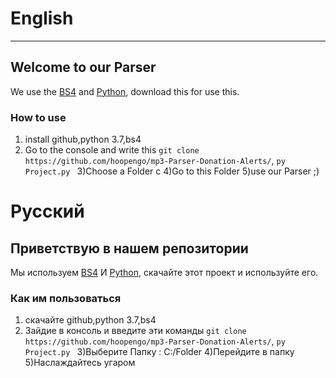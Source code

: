 # English
-----------
## Welcome to our Parser

We use the [BS4](https://pypi.org/project/bs4/) and [Python](https://www.python.org/), download this for use this.

### How to use
1) install github,python 3.7,bs4
2) Go to the console and write this ``` git clone https://github.com/hoopengo/mp3-Parser-Donation-Alerts/ ```,
  ```py Project.py ```
3)Choose a Folder c
4)Go to this Folder
5)use our Parser ;)

# Русский
## Приветствую в нашем репозитории
Мы используем [BS4](https://pypi.org/project/bs4/) И [Python](https://www.python.org/), скачайте этот проект и используйте его.

### Как им пользоваться
1) скачайте github,python 3.7,bs4
2) Зайдие в консоль и введите эти команды ``` git clone https://github.com/hoopengo/mp3-Parser-Donation-Alerts/ ```,
  ```py Project.py ```
3)Выберите Папку : C:/Folder
4)Перейдите в папку
5)Наслаждайтесь угаром
